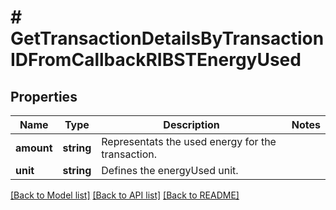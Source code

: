 # # GetTransactionDetailsByTransactionIDFromCallbackRIBSTEnergyUsed

## Properties

Name | Type | Description | Notes
------------ | ------------- | ------------- | -------------
**amount** | **string** | Representats the used energy for the  transaction. |
**unit** | **string** | Defines the energyUsed unit. |

[[Back to Model list]](../../README.md#models) [[Back to API list]](../../README.md#endpoints) [[Back to README]](../../README.md)
